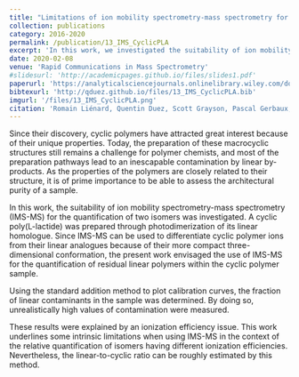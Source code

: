 ```yaml
---
title: "Limitations of ion mobility spectrometry-mass spectrometry for the relative quantification of architectural isomeric polymers: A case study"
collection: publications
category: 2016-2020
permalink: /publication/13_IMS_CyclicPLA
excerpt: 'In this work, we investigated the suitability of ion mobility spectrometry-mass spectrometry (IMS-MS) for the relative quantification of isomeric cyclic and linear polylactides. The results highlight intrinsic limitations when using IMS-MS in the context of relative quantification. Nonetheless, the linear-to-cyclic ratio can be roughly estimated by this method.'
date: 2020-02-08
venue: 'Rapid Communications in Mass Spectrometry'
#slidesurl: 'http://academicpages.github.io/files/slides1.pdf'
paperurl: 'https://analyticalsciencejournals.onlinelibrary.wiley.com/doi/abs/10.1002/rcm.8660'
bibtexurl: 'http://qduez.github.io/files/13_IMS_CyclicPLA.bib'
imgurl: '/files/13_IMS_CyclicPLA.png'
citation: 'Romain Liénard, Quentin Duez, Scott Grayson, Pascal Gerbaux, Olivier Coulembier, Julien De Winter. (2020). &quot; Limitations of ion mobility spectrometry-mass spectrometry for the relative quantification of architectural isomeric polymers: A case study.&quot; <i>Rapid Communications in Mass Spectrometry</i>. 34(S2), e8660.'
---
```


Since their discovery, cyclic polymers have attracted great interest because of their unique properties. Today, the preparation of these macrocyclic structures still remains a challenge for polymer chemists, and most of the preparation pathways lead to an inescapable contamination by linear by-products. As the properties of the polymers are closely related to their structure, it is of prime importance to be able to assess the architectural purity of a sample.

In this work, the suitability of ion mobility spectrometry-mass spectrometry (IMS-MS) for the quantification of two isomers was investigated. A cyclic poly(L-lactide) was prepared through photodimerization of its linear homologue. Since IMS-MS can be used to differentiate cyclic polymer ions from their linear analogues because of their more compact three-dimensional conformation, the present work envisaged the use of IMS-MS for the quantification of residual linear polymers within the cyclic polymer sample.

Using the standard addition method to plot calibration curves, the fraction of linear contaminants in the sample was determined. By doing so, unrealistically high values of contamination were measured.

These results were explained by an ionization efficiency issue. This work underlines some intrinsic limitations when using IMS-MS in the context of the relative quantification of isomers having different ionization efficiencies. Nevertheless, the linear-to-cyclic ratio can be roughly estimated by this method.

